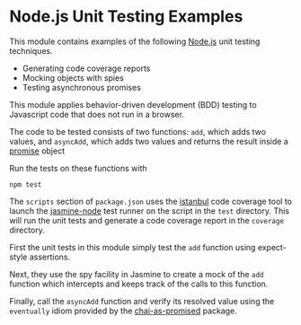 # Node.js Unit Testing Examples

This module contains examples of the following [Node.js](https://nodejs.org) unit testing techniques.

* Generating code coverage reports
* Mocking objects with spies
* Testing asynchronous promises

This module applies behavior-driven development (BDD) testing to Javascript code that does not run in a browser.

The code to be tested consists of two functions: `add`, which adds two values, and `asyncAdd`, which adds two values 
and returns the result inside a [promise](https://github.com/petkaantonov/bluebird) object

Run the tests on these functions with

    npm test

The `scripts` section of `package.json` uses the [istanbul](https://gotwarlost.github.io/istanbul) code coverage tool
to launch the [jasmine-node](https://github.com/mhevery/jasmine-node) test runner on the script in the `test` directory.
This will run the unit tests and generate a code coverage report in the `coverage` directory.

First the unit tests in this module simply test the `add` function using expect-style assertions.

Next, they use the spy facility in Jasmine to create a mock of the `add` function which intercepts and keeps track of
the calls to this function.

Finally, call the `asyncAdd` function and verify its resolved value using the `eventually` idiom provided by the
[chai-as-promised](https://github.com/domenic/chai-as-promised/) package.
